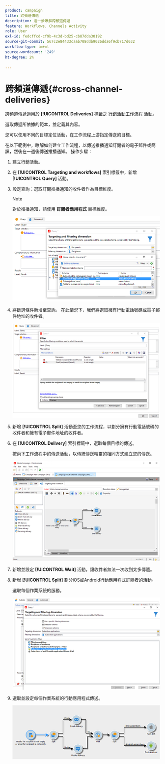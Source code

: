 ```yaml
---
product: campaign
title: 跨頻道傳遞
description: 進一步瞭解跨頻道傳遞
feature: Workflows, Channels Activity
role: User
exl-id: fedcffcd-cf9b-4c3d-bd25-cb87dda30192
source-git-commit: 567c2e84433caab708ddb9026dda6f9cb717d032
workflow-type: tm+mt
source-wordcount: '249'
ht-degree: 2%

---
```


# 跨頻道傳遞{#cross-channel-deliveries}

跨頻道傳遞適用於 **[!UICONTROL Deliveries]** 標籤之 [行銷活動工作流程](campaign-workflows.md) 活動。

選取傳遞所依據的範本，並定義其內容。

您可以使用不同的目標定位活動，在工作流程上游指定傳送的目標。

在以下範例中，瞭解如何建立工作流程，以傳送推播通知訂閱者的電子郵件或簡訊，然後在一週後傳送推播通知。 操作步驟：

1. 建立行銷活動。
1. 在 **[!UICONTROL Targeting and workflows]** 索引標籤中，新增 **[!UICONTROL Query]** 活動。
1. 設定查詢：選取訂閱推播通知的收件者作為目標維度。

   >[!NOTE]
   >
   >對於推播通知，請使用 **訂閱者應用程式** 目標維度。

   ![](assets/cross_channel_delivery_1.png)

1. 將篩選條件新增至查詢。 在此情況下，我們將選取擁有行動電話號碼或電子郵件地址的收件者。

   ![](assets/cross_channel_delivery_2.png)

1. 新增 **[!UICONTROL Split]** 活動至您的工作流程，以劃分擁有行動電話號碼的收件者和擁有電子郵件地址的收件者。
1. 在 **[!UICONTROL Delivery]** 索引標籤中，選取每個目標的傳送。

   按兩下工作流程中的傳送活動，以傳統傳送精靈的相同方式建立您的傳送。

   ![](assets/cross_channel_delivery_3.png)

1. 新增並設定 **[!UICONTROL Wait]** 活動，讓收件者無法一次收到太多傳遞。
1. 新增 **[!UICONTROL Split]** 劃分iOS或Android行動應用程式訂閱者的活動。

   選取每個作業系統的服務。

   ![](assets/cross_channel_delivery_4.png)

1. 選取並設定每個作業系統的行動應用程式傳送。

   ![](assets/cross_channel_delivery_5.png)
